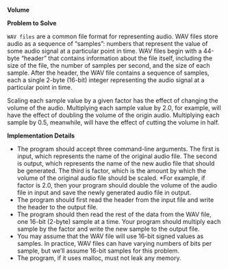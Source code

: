 **Volume**

**Problem to Solve**

`WAV files` are a common file format for representing audio. WAV files store audio as a sequence of “samples”: numbers that represent the value of some audio signal at a particular point in time. WAV files begin with a 44-byte “header” that contains information about the file itself, including the size of the file, the number of samples per second, and the size of each sample. After the header, the WAV file contains a sequence of samples, each a single 2-byte (16-bit) integer representing the audio signal at a particular point in time.

Scaling each sample value by a given factor has the effect of changing the volume of the audio. Multiplying each sample value by 2.0, for example, will have the effect of doubling the volume of the origin audio. Multiplying each sample by 0.5, meanwhile, will have the effect of cutting the volume in half.


**Implementation Details**
* The program should accept three command-line arguments. The first is input, which represents the name of the original audio file. The second is output, which represents the name of the new audio file that should be generated. The third is factor, which is the amount by which the volume of the original audio file should be scaled.
    *For example, if factor is 2.0, then your program should double the volume of the audio file in input and save the newly generated audio file in output.
* The program should first read the header from the input file and write the header to the output file.
* The program should then read the rest of the data from the WAV file, one 16-bit (2-byte) sample at a time. Your program should multiply each sample by the factor and write the new sample to the output file.
* You may assume that the WAV file will use 16-bit signed values as samples. In practice, WAV files can have varying numbers of bits per sample, but we’ll assume 16-bit samples for this problem.
* The program, if it uses malloc, must not leak any memory.